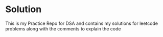 # Solution
This is my Practice Repo for DSA and contains my solutions for 
leetcode problems along with the comments to explain the code
